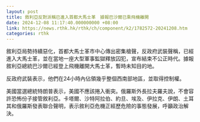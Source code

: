 ```yaml
---
layout: post
title: 敘利亞反對派稱已進入首都大馬士革　據報巴沙爾已乘飛機離開
date: 2024-12-08 11:17:40.000000000 +08:00
link: https://news.rthk.hk/rthk/ch/component/k2/1782572-20241208.htm
categories: rthk
---
```


敘利亞局勢持續惡化，首都大馬士革市中心傳出密集槍聲，反政府武裝聲稱，已經進入大馬士革，並在當地一座大型軍事監獄釋放囚犯，宣布結束不公正時代。據報敘利亞總統巴沙爾已經登上飛機離開大馬士革，暫時未知目的地。

反政府武裝表示，他們在24小時內佔領幾乎整個西南部地區，並取得控制權。

美國當選總統特朗普表示，美國不應該捲入衝突。俄羅斯外長拉夫羅夫說，不會容許恐怖份子接管敘利亞。卡塔爾、沙特阿拉伯、約旦、埃及、伊拉克、伊朗、土耳其和俄羅斯發表聯合聲明，表示敘利亞危機正經歷危險的事態發展，呼籲政治解決。
